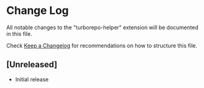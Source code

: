 # Change Log

All notable changes to the "turborepo-helper" extension will be documented in this file.

Check [Keep a Changelog](http://keepachangelog.com/) for recommendations on how to structure this file.

## [Unreleased]

- Initial release